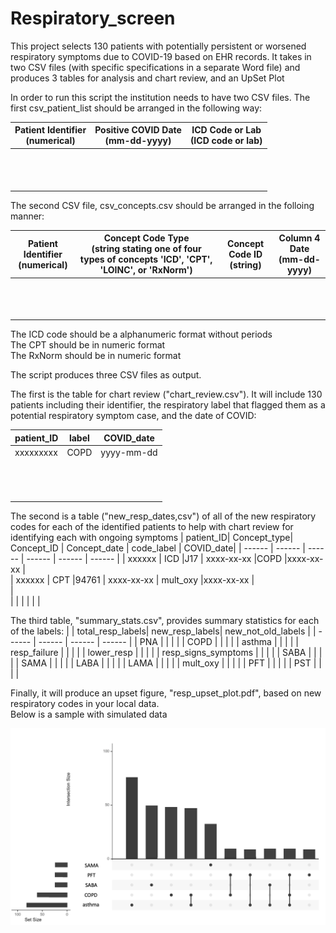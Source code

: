 # Respiratory_screen
This project selects 130 patients with potentially persistent or worsened respiratory symptoms due to COVID-19 based on EHR records. It takes in two CSV files (with specific specifications in a separate Word file) and produces 3 tables for analysis and chart review, and an UpSet Plot

In order to run this script the institution needs to have two CSV files. The first csv_patient_list should be arranged in the following way:

| Patient Identifier <br /> (numerical)	 | Positive COVID Date <br /> (mm-dd-yyyy) | ICD Code or Lab <br />  (ICD code or lab) | 
| ------ | ------ | ------ | 
| <br /> | |  | 
| <br /> |  | | 
| <br /> |  | | 


The second CSV file, csv_concepts.csv should be arranged in the folloing manner:

| Patient Identifier <br /> (numerical)	| Concept Code Type <br /> (string stating one of four types of concepts 'ICD', 'CPT', 'LOINC', or 'RxNorm') | Concept Code ID <br /> (string)	 | Column 4 Date <br /> (mm-dd-yyyy)  |
| ------ | ------ | ------ | ------ |
| <br /> |  | |  |
| <br /> |  | |  |
| <br /> |  | | 

The ICD code should be a alphanumeric format without periods  <br /> 
The CPT should be in numeric format  <br /> 
The RxNorm should be in numeric format   <br /> 


The script produces three CSV files as output.

The first is the table for chart review ("chart_review.csv"). It will include 130 patients including their identifier, the respiratory label that flagged them as a potential respiratory symptom case, and the date of COVID: 

| patient_ID| label| COVID_date |
| ------ | ------ | ------ | 
| xxxxxxxxx | COPD | yyyy-mm-dd | 
| <br /> |  | |  
| <br /> |  | | 
| <br /> |  | | 

The second is a table ("new_resp_dates,csv") of all of the new respiratory codes for each of the identified patients to help with chart review for identifying each with ongoing symptoms
| patient_ID| Concept_type| Concept_ID | Concept_date | code_label | COVID_date|
| ------ | ------ | ------ |  ------ | ------ | ------ | 
| xxxxxx | ICD |J17 | xxxx-xx-xx |COPD |xxxx-xx-xx  |  
| xxxxxx | CPT |94761 | xxxx-xx-xx  | mult_oxy |xxxx-xx-xx  |  
| <br /> |  | |  | |  |  


The third table, "summary_stats.csv", provides summary statistics for each of the labels: 
| | total_resp_labels| new_resp_labels| new_not_old_labels |
| ------ | ------ | ------ | ------ | 
| PNA |  | |  | 
| COPD |  | |  |
| asthma |  | |  | 
| resp_failure |  | |  |
| lower_resp |  | |  | 
| resp_signs_symptoms |  | |  |
| SABA |  | |  | 
| SAMA |  | |  |
| LABA |  | |  | 
| LAMA |  | |  |
| mult_oxy |  | |  | 
| PFT |  | |  |
| PST |  | |  |

Finally, it will produce an upset figure, "resp_upset_plot.pdf",  based on new respiratory codes in your local data. <br />
Below is a sample with simulated data

![Upset](simulated_upset.png)
